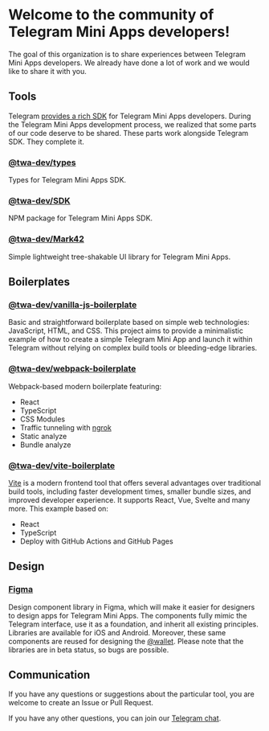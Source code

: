 # Welcome to the community of Telegram Mini Apps developers!
The goal of this organization is to share experiences between Telegram Mini Apps developers. We already have done a lot of work
and we would like to share it with you.

## Tools
Telegram [provides a rich SDK](https://core.telegram.org/bots/webapps) for Telegram Mini Apps developers.
During the Telegram Mini Apps development process, we realized that some parts of our code deserve to be shared.
These parts work alongside Telegram SDK. They complete it.

### [@twa-dev/types](https://github.com/twa-dev/types)
Types for Telegram Mini Apps SDK.

### [@twa-dev/SDK](https://github.com/twa-dev/SDK)
NPM package for Telegram Mini Apps SDK.

### [@twa-dev/Mark42](https://github.com/twa-dev/Mark42)
Simple lightweight tree-shakable UI library for Telegram Mini Apps.

## Boilerplates

### [@twa-dev/vanilla-js-boilerplate](https://github.com/twa-dev/vanilla-js-boilerplate)
Basic and straightforward boilerplate based on simple web technologies: JavaScript, HTML, and CSS. This project aims to provide a minimalistic example of how to create a simple Telegram Mini App and launch it within Telegram without relying on complex build tools or bleeding-edge libraries.

### [@twa-dev/webpack-boilerplate](https://github.com/twa-dev/webpack-boilerplate)
Webpack-based modern boilerplate featuring:
- React
- TypeScript
- CSS Modules
- Traffic tunneling with [ngrok](https://ngrok.com/)
- Static analyze
- Bundle analyze

### [@twa-dev/vite-boilerplate](https://github.com/twa-dev/vite-boilerplate)
[Vite](https://vitejs.dev/) is a modern frontend tool that offers several advantages over traditional build tools, including faster development times, smaller bundle sizes, and improved developer experience. It supports React, Vue, Svelte and many more. This example based on:
- React
- TypeScript
- Deploy with GitHub Actions and GitHub Pages
## Design
### [Figma](https://www.figma.com/@firststagelabs)
Design component library in Figma, which will make it easier for designers to design apps for Telegram Mini Apps. The components fully mimic the Telegram interface, use it as a foundation, and inherit all existing principles. Libraries are available for iOS and Android. Moreover, these same components are reused for designing the [@wallet](https://walletbot.org/). Please note that the libraries are in beta status, so bugs are possible.

## Communication
If you have any questions or suggestions about the particular tool, you are welcome to create an Issue or Pull
Request.

If you have any other questions, you can join our [Telegram chat](https://t.me/+1mQMqTopB1FkNjIy).
